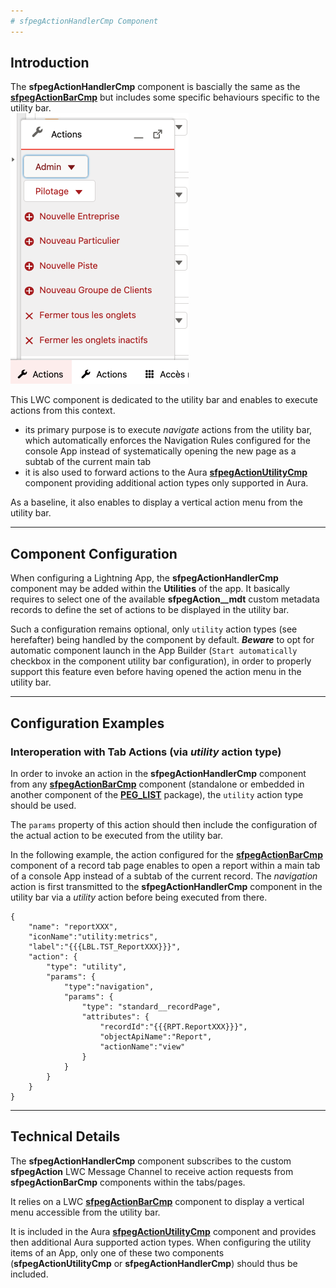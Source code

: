 ```yaml
---
# sfpegActionHandlerCmp Component
---
```


## Introduction

The **sfpegActionHandlerCmp** component is bascially the same as the **[sfpegActionBarCmp](/help/sfpegActionBarCmp.md)** 
but includes some specific behaviours specific to the utility bar.<br/>
![Action utility](/media/sfpegActionUtility.png) 

This LWC component is dedicated to the utility bar and enables to execute actions from this context.
* its primary purpose is to execute _navigate_ actions from the utility bar, which
automatically enforces the Navigation Rules configured for the console App
instead of systematically opening the new page as a subtab of the current main tab
* it is also used to forward actions to the Aura **[sfpegActionUtilityCmp](/help/sfpegActionUtilityCmp.md)**
component providing additional action types only supported in Aura.

As a baseline, it also enables to display a vertical action menu from the utility bar. 

---

## Component Configuration

When configuring a Lightning App, the **sfpegActionHandlerCmp** component may be added within the 
**Utilities** of the app. It basically requires to select one of the available **sfpegAction__mdt** 
custom metadata records to define the set of actions to be displayed in the utility bar.

Such a configuration remains optional, only `utility` action types (see herefafter) being handled by
the component by default. ***Beware*** to opt for automatic component launch in the App Builder
(`Start automatically` checkbox in the component utility bar configuration), in order to
properly support this feature even before having opened the action menu in the utility bar.

---

## Configuration Examples

### Interoperation with Tab Actions (via _utility_ action type)

In order to invoke an action in the **sfpegActionHandlerCmp** component from any
**[sfpegActionBarCmp](/help/sfpegActionBarCmp.md)** component (standalone or embedded in another
component of the **[PEG_LIST](https://github.com/pegros/PEG_LIST)**  package),
the `utility` action type should be used.

The `params` property of this action should then include the configuration of the actual action
to be executed from the utility bar.

In the following example, the action configured for the **[sfpegActionBarCmp](/help/sfpegActionBarCmp.md)** 
component of a record tab page enables to open a report within a main tab of a console App instead
of a subtab of the current record. The _navigation_ action is first transmitted to the
**sfpegActionHandlerCmp** component in the utility bar via a _utility_ action before being executed from there.

```
{
    "name": "reportXXX",
    "iconName":"utility:metrics",
    "label":"{{{LBL.TST_ReportXXX}}}",
    "action": {
        "type": "utility",
        "params": {
            "type":"navigation",
            "params": {
                "type": "standard__recordPage",
                "attributes": {
                    "recordId":"{{{RPT.ReportXXX}}}",
                    "objectApiName":"Report",
                    "actionName":"view"
                }
            }
        }
    }
}
```

---

## Technical Details

The **sfpegActionHandlerCmp** component subscribes to the custom **sfpegAction** LWC Message Channel to
receive action requests from **sfpegActionBarCmp** components within the tabs/pages.

It relies on a LWC **[sfpegActionBarCmp](/help/sfpegActionBarCmp.md)** component to display a vertical
menu accessible from the utility bar.

It is included in the Aura **[sfpegActionUtilityCmp](/help/sfpegActionUtilityCmp.md)** component
and provides then additional Aura supported action types. When configuring the utility items of an App,
only one of these two components (**sfpegActionUtilityCmp** or **sfpegActionHandlerCmp**) should thus be
included.
